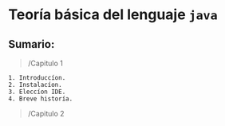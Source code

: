 # Teoría básica del lenguaje `java`

## Sumario: 

> /Capitulo 1  

    1. Introduccíon.
    2. Instalacíon.
    3. Eleccíon IDE.
    4. Breve historía.
> /Capitulo 2
        